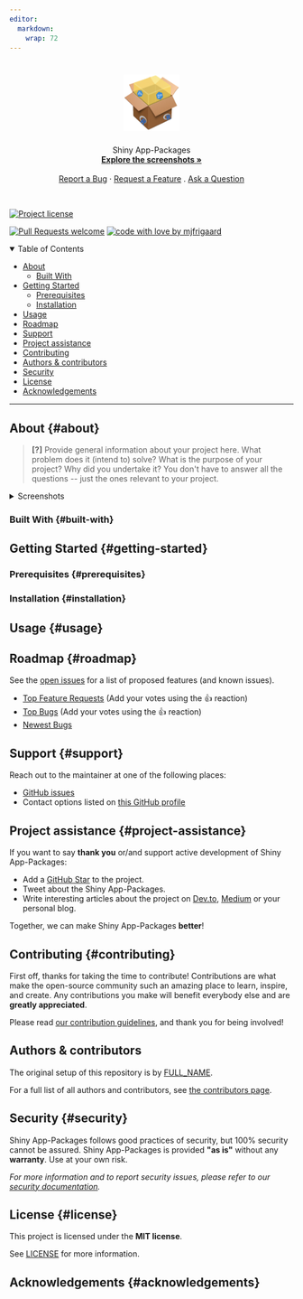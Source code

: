 ```yaml
---
editor: 
  markdown: 
    wrap: 72
---
```


<h1 align="center">

<a href="https://github.com/mjfrigaard/shinyap">
<!-- Please provide path to your logo here -->
<img src="images/shinyap_logo.png" alt="Logo" width="100" height="100"/>
</a>

</h1>

<p align="center">
Shiny App-Packages <br /> <a href="#about"><strong>Explore the screenshots
»</strong></a> <br /> <br />
<a href="https://github.com/mjfrigaard/shinyap/issues/new?assignees=&labels=bug&template=01_BUG_REPORT.md&title=bug%3A+">Report
a Bug</a> ·
<a href="https://github.com/mjfrigaard/shinyap/issues/new?assignees=&labels=enhancement&template=02_FEATURE_REQUEST.md&title=feat%3A+">Request
a Feature</a> .
<a href="https://github.com/mjfrigaard/shinyap/issues/new?assignees=&labels=question&template=04_SUPPORT_QUESTION.md&title=support%3A+">Ask
a Question</a>
</p>

<p align="center">
<br />

[![Project
license](https://img.shields.io/github/license/mjfrigaard/shinyap.svg?style=flat-square)](LICENSE)

[![Pull Requests
welcome](https://img.shields.io/badge/PRs-welcome-ff69b4.svg?style=flat-square)](https://github.com/mjfrigaard/shinyap/issues?q=is%3Aissue+is%3Aopen+label%3A%22help+wanted%22)
[![code with love by
mjfrigaard](https://img.shields.io/badge/%3C%2F%3E%20with%20%E2%99%A5%20by-mjfrigaard-ff1414.svg?style=flat-square)](https://github.com/mjfrigaard)
</p>

<details open="open">

<summary>Table of Contents</summary>

-   [About](#about)
    -   [Built With](#built-with)
-   [Getting Started](#getting-started)
    -   [Prerequisites](#prerequisites)
    -   [Installation](#installation)
-   [Usage](#usage)
-   [Roadmap](#roadmap)
-   [Support](#support)
-   [Project assistance](#project-assistance)
-   [Contributing](#contributing)
-   [Authors & contributors](#authors--contributors)
-   [Security](#security)
-   [License](#license)
-   [Acknowledgements](#acknowledgements)

</details>

------------------------------------------------------------------------

## About {#about}

> **\[?\]** Provide general information about your project here. What
> problem does it (intend to) solve? What is the purpose of your
> project? Why did you undertake it? You don't have to answer all the
> questions -- just the ones relevant to your project.

<details>

<summary>Screenshots</summary>

<br>

# > **\[?\]** Please provide your screenshots here.

|                               Home Page                                |                               Login Page                                |
|:----------------------------------:|:----------------------------------:|
| <img src="docs/images/screenshot.png" title="Home Page" width="100%"/> | <img src="docs/images/screenshot.png" title="Login Page" width="100%"/> |

</details>

### Built With {#built-with}

<!--
> **\[?\]** Please provide the technologies that are used in the
> project.
-->

## Getting Started {#getting-started}

### Prerequisites {#prerequisites}

<!--
> **\[?\]** What are the project requirements/dependencies?
-->

### Installation {#installation}

<!--
> **\[?\]** Describe how to install and get started with the project.
-->

## Usage {#usage}

<!--
> **\[?\]** How does one go about using it? Provide various use cases
> and code examples here.
-->

## Roadmap {#roadmap}

See the [open
issues](https://github.com/mjfrigaard/shinyap/issues) for a list
of proposed features (and known issues).

-   [Top Feature
    Requests](https://github.com/mjfrigaard/shinyap/issues?q=label%3Aenhancement+is%3Aopen+sort%3Areactions-%2B1-desc)
    (Add your votes using the 👍 reaction)
-   [Top
    Bugs](https://github.com/mjfrigaard/shinyap/issues?q=is%3Aissue+is%3Aopen+label%3Abug+sort%3Areactions-%2B1-desc)
    (Add your votes using the 👍 reaction)
-   [Newest
    Bugs](https://github.com/mjfrigaard/shinyap/issues?q=is%3Aopen+is%3Aissue+label%3Abug)

## Support {#support}

<!--
> **\[?\]** Provide additional ways to contact the project
> maintainer/maintainers.
-->

Reach out to the maintainer at one of the following places:

-   [GitHub
    issues](https://github.com/mjfrigaard/shinyap/issues/new?assignees=&labels=question&template=04_SUPPORT_QUESTION.md&title=support%3A+)
-   Contact options listed on [this GitHub
    profile](https://github.com/mjfrigaard)

## Project assistance {#project-assistance}

If you want to say **thank you** or/and support active development of
Shiny App-Packages:

-   Add a [GitHub Star](https://github.com/mjfrigaard/shinyap) to
    the project.
-   Tweet about the Shiny App-Packages.
-   Write interesting articles about the project on
    [Dev.to](https://dev.to/), [Medium](https://medium.com/) or your
    personal blog.

Together, we can make Shiny App-Packages **better**!

## Contributing {#contributing}

First off, thanks for taking the time to contribute! Contributions are
what make the open-source community such an amazing place to learn,
inspire, and create. Any contributions you make will benefit everybody
else and are **greatly appreciated**.

Please read [our contribution guidelines](docs/CONTRIBUTING.md), and
thank you for being involved!

## Authors & contributors

The original setup of this repository is by
[FULL_NAME](https://github.com/mjfrigaard).

For a full list of all authors and contributors, see [the contributors
page](https://github.com/mjfrigaard/shinyap/contributors).

## Security {#security}

Shiny App-Packages follows good practices of security, but 100% security
cannot be assured. Shiny App-Packages is provided **"as is"** without any
**warranty**. Use at your own risk.

*For more information and to report security issues, please refer to our
[security documentation](docs/SECURITY.md).*

## License {#license}

This project is licensed under the **MIT license**.

See [LICENSE](LICENSE) for more information.

## Acknowledgements {#acknowledgements}

<!--
> **\[?\]** If your work was funded by any organization or institution,
> acknowledge their support here. In addition, if your work relies on
> other software libraries, or was inspired by looking at other work, it
> is appropriate to acknowledge this intellectual debt too.
-->
